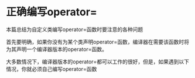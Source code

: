 # 正确编写operator=

本篇总结为自定义类编写operator=函数时要注意的各种问题

首先要明确，如果你没有为某个类声明operator=函数，编译器在需要该函数时将为其声明一个编译器版本的operator=函数。

大多数情况下，编译器版本的operator=都可以工作的很好，但是，如果遇到以下情况，你就必须自己编写operator=函数
